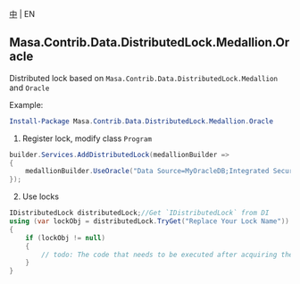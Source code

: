 [中](README.zh-CN.md) | EN

## Masa.Contrib.Data.DistributedLock.Medallion.Oracle

Distributed lock based on `Masa.Contrib.Data.DistributedLock.Medallion` and `Oracle`

Example:

``` powershell
Install-Package Masa.Contrib.Data.DistributedLock.Medallion.Oracle
```

1. Register lock, modify class `Program`

``` C#
builder.Services.AddDistributedLock(medallionBuilder =>
{
    medallionBuilder.UseOracle("Data Source=MyOracleDB;Integrated Security=yes;");
});
```

2. Use locks

``` C#
IDistributedLock distributedLock;//Get `IDistributedLock` from DI
using (var lockObj = distributedLock.TryGet("Replace Your Lock Name"))
{
    if (lockObj != null)
    {
        // todo: The code that needs to be executed after acquiring the distributed lock
    }
}
```